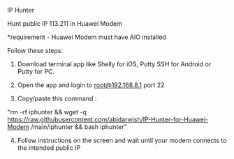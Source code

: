 IP Hunter

Hunt public IP 113.211 in Huawei Modem

*requirement - Huawei Modem must have AIO installed

Follow these steps:

1. Download terminal app like Shelly for iOS, Putty SSH for Android or Putty for PC.

2. Open the app and login to root@192.168.8.1 port 22

3. Copy/paste this command :

"rm -rf iphunter && wget -q https://raw.githubusercontent.com/abidarwish/IP-Hunter-for-Huawei-Modem
/main/iphunter && bash iphunter"

4. Follow instructions on the screen and wait until your modem connects to the intended public IP

